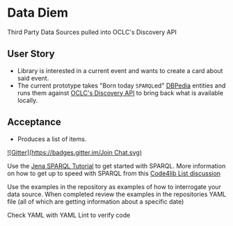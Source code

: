 Data Diem
=========

Third Party Data Sources pulled into OCLC's Discovery API

User Story
----------

-	Library is interested in a current event and wants to create a card about said event.
-	The current prototype takes "Born today `SPARQL`ed" [DBPedia](http://dbpedia.org) entities and runs them against [OCLC's Discovery API](http://oclc.org/developer/develop/web-services/worldcat-discovery-api.en.html) to bring back what is available locally.

Acceptance
----------

-	Produces a list of items.

[![Gitter](https://badges.gitter.im/Join Chat.svg)](https://gitter.im/oclc-developer-house/thirdpartyapi?utm_source=badge&utm_medium=badge&utm_campaign=pr-badge&utm_content=badge)

Use the [Jena SPARQL Tutorial](http://jena.apache.org/tutorials/sparql.html) to get started with SPARQL. More information on how to get up to speed with SPARQL from this [Code4lib List discussion](https://listserv.nd.edu/cgi-bin/wa?A1=ind1405&L=CODE4LIB#11)

Use the examples in the repository as examples of how to interrogate your data source. When completed review the examples in the repositories YAML file (all of which are getting information about a specific date)

Check YAML with YAML Lint to verify code
